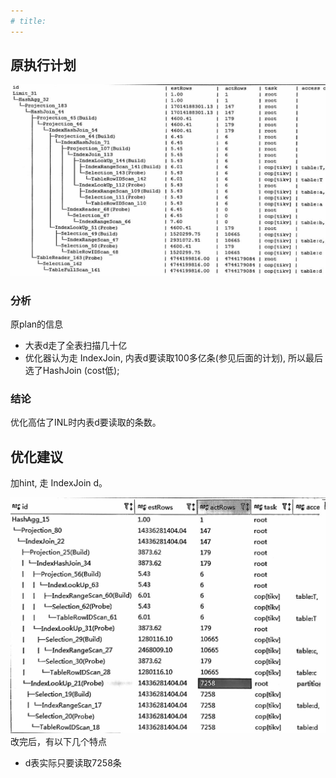 ```yaml
---
# title: 
---
```

## 原执行计划
![or语句](./img/不走IndexJoin-4-高估内表2-1.jpg)


### 分析
原plan的信息
-   大表d走了全表扫描几十亿
-   优化器认为走 IndexJoin, 内表d要读取100多亿条(参见后面的计划), 所以最后选了HashJoin (cost低);

### 结论
优化高估了INL时内表d要读取的条数。  

## 优化建议
加hint, 走  IndexJoin d。

![or语句](./img/不走IndexJoin-4-高估内表2-2.jpg)
改完后，有以下几个特点
-   d表实际只要读取7258条

